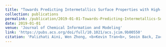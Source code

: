 ```yaml
---
title: "Towards Predicting Intermetallics Surface Properties with High-Throughput DFT and Convolutional Neural Networks"
collection: publications
permalink: /publication/2019-01-01-Towards-Predicting-Intermetallics-Surface-Properties-with-High-Throughput-DFT-and-Convolutional-Neural-Networks
date: 2019-01-01
venue: 'Journal of Chemical Information and Modeling'
link: 'https://pubs.acs.org/doi/full/10.1021/acs.jcim.9b00550'
citation: 'Palizhati Aini, Wen Zhong, <b>Kevin Tran<b>, Seoin Back, Zachary Ulissi, "Towards Predicting Intermetallics Surface Properties with High-Throughput DFT and Convolutional Neural Networks". Journal of Chemical Information and Modeling, 2019.'
---
```

